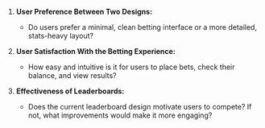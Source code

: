 1. **User Preference Between Two Designs:**  
   - Do users prefer a minimal, clean betting interface or a more detailed, stats-heavy layout?  

2. **User Satisfaction With the Betting Experience:**  
   - How easy and intuitive is it for users to place bets, check their balance, and view results?  

3. **Effectiveness of Leaderboards:**  
   - Does the current leaderboard design motivate users to compete? If not, what improvements would make it more engaging?
